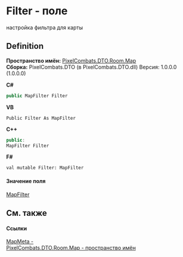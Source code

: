 # Filter - поле


настройка фильтра для карты



## Definition
**Пространство имён:** <a href="7c5eed33-2080-522a-573c-c524c805b022">PixelCombats.DTO.Room.Map</a>  
**Сборка:** PixelCombats.DTO (в PixelCombats.DTO.dll) Версия: 1.0.0.0 (1.0.0.0)

**C#**
``` C#
public MapFilter Filter
```
**VB**
``` VB
Public Filter As MapFilter
```
**C++**
``` C++
public:
MapFilter Filter
```
**F#**
``` F#
val mutable Filter: MapFilter
```



#### Значение поля
<a href="098d04a3-dd3c-39e8-277f-82f1a1cde40c">MapFilter</a>

## См. также


#### Ссылки
<a href="3a7bd50c-6cf5-6691-b418-805a27a4b133">MapMeta - </a>  
<a href="7c5eed33-2080-522a-573c-c524c805b022">PixelCombats.DTO.Room.Map - пространство имён</a>  
